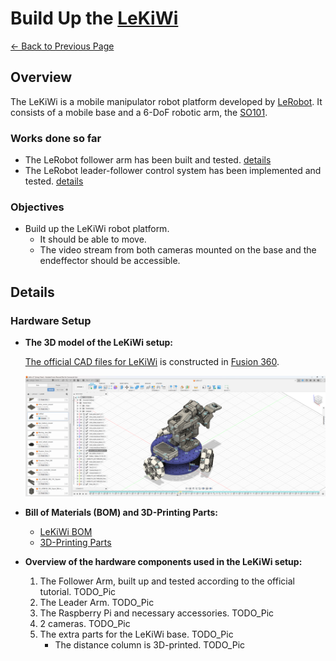 # Build Up the [LeKiWi](https://huggingface.co/docs/lerobot/en/lekiwi)

[← Back to Previous Page](../../../pages/project_LeRobot.html)

## Overview
The LeKiWi is a mobile manipulator robot platform developed by [LeRobot](https://huggingface.co/docs/lerobot/en/lekiwi). It consists of a mobile base and a 6-DoF robotic arm, the [SO101](https://huggingface.co/docs/lerobot/en/so101).
### Works done so far
- The LeRobot follower arm has been built and tested. [details](./250817_Set_Up_the_Follower_Arm.md)
- The LeRobot leader-follower control system has been implemented and tested. [details](./250824_Wired_Leader_Follower_Control.md)
### Objectives
- Build up the LeKiWi robot platform. 
    - It should be able to move.
    - The video stream from both cameras mounted on the base and the endeffector should be accessible.

## Details
### Hardware Setup
- **The 3D model of the LeKiWi setup:**

    [The official CAD files for LeKiWi](https://a360.co/4k1P8yO) is constructed in [Fusion 360](https://www.autodesk.com/products/fusion-360/overview).

    ![LeKiWi CAD Overview](../../../multimedia/lerobot/LeKiWi_CAD_Overview.png)
- **Bill of Materials (BOM) and 3D-Printing Parts:**
    - [LeKiWi BOM](https://github.com/SIGRobotics-UIUC/LeKiwi/blob/main/BOM.md)
    - [3D-Printing Parts](https://github.com/SIGRobotics-UIUC/LeKiwi/blob/main/3DPrinting.md)

- **Overview of the hardware components used in the LeKiWi setup:**
    1. The Follower Arm, built up and tested according to the official tutorial. TODO_Pic
    2. The Leader Arm. TODO_Pic
    3. The Raspberry Pi and necessary accessories. TODO_Pic
    4. 2 cameras. TODO_Pic
    5. The extra parts for the LeKiWi base. TODO_Pic
        - The distance column is 3D-printed. TODO_Pic